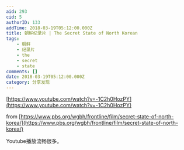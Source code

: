 ```yaml
---
aid: 293
cid: 5
authorID: 133
addTime: 2018-03-19T05:12:00.000Z
title: 朝鲜纪录片 | The Secret State of North Korean
tags:
    - 朝鲜
    - 纪录片
    - the
    - secret
    - state
comments: []
date: 2018-03-19T05:12:00.000Z
category: 分享发现
---
```


[https://www.youtube.com/watch?v=-1C2h0HozPY](https://www.youtube.com/watch?v=-1C2h0HozPY)

from [https://www.pbs.org/wgbh/frontline/film/secret-state-of-north-korea/](https://www.pbs.org/wgbh/frontline/film/secret-state-of-north-korea/)

Youtube播放流畅很多。
